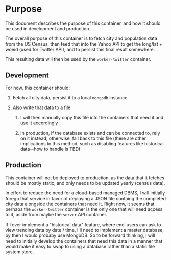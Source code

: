 # Purpose

This document describes the purpose of this container, and how it should be
used in development and production.

The overall purpose of this container is to fetch city and population data from
the US Census, then feed that into the Yahoo API to get the long/lat + woeid
(used for Twitter API), and to persist this final result somewhere.

This resulting data will then be used by the `worker-twitter` container.

## Development

For now, this container should:

1. Fetch all city data, persist it to a local `mongodb` instance

1. Also write that data to a file

    1. I will then manually copy this file into the
    containers that need it and use it accordingly

    1. In production, if the database exists and can be connected to, rely on
    it instead; otherwise, fall back to this file (there are other
    implications to this method, such as disabling features like historical
    data--how to handle is TBD)

## Production

This container will not be deployed to production, as the data that it fetches
should be mostly static, and only needs to be updated yearly (census data).

In effort to reduce the need for a cloud-based managed DBMS, I will initially
forego that service in favor of deploying a JSON file containg the completed
city data alongside the containers that need it. Right now,
it seems that perhaps the `worker-twitter` container is the only one that
will need access to it, aside from maybe the `server` API container.

If I ever implement a "historical data" feature, where end-users can ask to view
trending data by date / time, I'll need to implement a master database, by then
I would probaby use MongoDB. So to be forward thinking, I will need to initially
develop the containers that need this data in a manner that would make it easy
to swap to using a database rather than a static file system store.